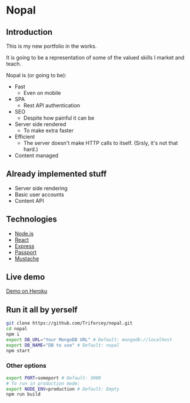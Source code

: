 # Nopal

## Introduction

This is my new portfolio in the works.

It is going to be a representation of some of the valued skills I market and teach.

Nopal is (or going to be):

* Fast
  * Even on mobile
* SPA
  * Rest API authentication
* SEO
  * Despite how painful it can be
* Server side rendered
  * To make extra faster
* Efficient
  * The server doesn't make HTTP calls to itself. (Srsly, it's not that hard.)
* Content managed

## Already implemented stuff

* Server side rendering
* Basic user accounts
* Content API

## Technologies

* [Node.js](https://nodejs.org/en/)
* [React](https://reactjs.org/)
* [Express](https://expressjs.com/)
* [Passport](http://www.passportjs.org/)
* [Mustache](https://mustache.github.io/)

## Live demo

[Demo on Heroku](https://nopal.herokuapp.com/)

## Run it all by yerself

```bash
git clone https://github.com/Triforcey/nopal.git
cd nopal
npm i
export DB_URL="Your MongoDB URL" # Default: mongodb://localhost
export DB_NAME="DB to use" # Default: nopal
npm start
```

### Other options

```bash
export PORT=someport # Default: 3000
# To run in production mode:
export NODE_ENV=production # Default: Empty
npm run build
```
